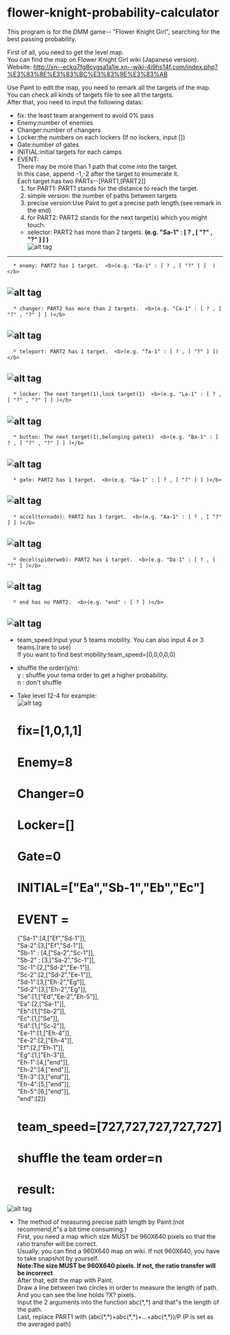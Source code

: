# flower-knight-probability-calculator
This program is for the DMM game-- "Flower Knight Girl", searching for the best passing probability.  

First of all, you need to get the level map.  
You can find the map on Flower Knight Girl wiki (Japanese version).  
Website:
http://xn--eckq7fg8cygsa1a1je.xn--wiki-4i9hs14f.com/index.php?%E3%83%8E%E3%83%BC%E3%83%9E%E3%83%AB  

Use Paint to edit the map, you need to remark all the targets of the map. You can check all kinds of targets file to see all the targets.  
After that, you need to input the following datas:  
* fix: the least team arangement to avoid 0% pass  
* Enemy:number of enemies  
* Changer:number of changers  
* Locker:the numbers on each lockers (If no lockers, input \[\])  
* Gate:number of gates  
* INITIAL:initial targets for each camps  
* EVENT:  
There may be more than 1 path that come into the target.  
In this case, append -1,-2 after the target to enumerate it.  
Each target has two PARTs--[PART1,[PART2]]  
  1. for PART1: PART1 stands for the distance to reach the target.  
    1. simple version: the number of paths between targets
    2. precise version:Use Paint to get a precise path length.(see remark in the end)
  2. for PART2: PART2 stands for the next target(s) which you might touch.  
    * selector: PART2 has more than 2 targets.  <b>(e.g.  "Sa-1" : [ ? , [ "?" , "?" ] ] )</b>  
![alt tag](https://raw.githubusercontent.com/JAG3R/flower-knight-probability-calculator/master/all%20kind%20of%20targets/selector.png)  
----------------------------------------------------------------------------------------------------------  
      * enemy: PART2 has 1 target.  <b>(e.g. "Ea-1" : [ ? , [ "?" ] ]  )</b>  
![alt tag](https://raw.githubusercontent.com/JAG3R/flower-knight-probability-calculator/master/all%20kind%20of%20targets/enemy.png)  
----------------------------------------------------------------------------------------------------------  
      * changer: PART2 has more than 2 targets.  <b>(e.g. "Ca-1" : [ ? , [ "?" , "?" ] ] )</b>  
![alt tag](https://raw.githubusercontent.com/JAG3R/flower-knight-probability-calculator/master/all%20kind%20of%20targets/changer.png)  
----------------------------------------------------------------------------------------------------------  
      * teleport: PART2 has 1 target.  <b>(e.g. "Ta-1" : [ ? , [ "?" ] ])</b>  
![alt tag](https://raw.githubusercontent.com/JAG3R/flower-knight-probability-calculator/master/all%20kind%20of%20targets/teleport.png)  
----------------------------------------------------------------------------------------------------------  
      * locker: The next target(1),lock target(1)  <b>(e.g. "La-1" : [ ? , [ "?" , "?" ] ] )</b>  
![alt tag](https://raw.githubusercontent.com/JAG3R/flower-knight-probability-calculator/master/all%20kind%20of%20targets/locker.png)  
----------------------------------------------------------------------------------------------------------  
      * button: The next target(1),belonging gate(1)  <b>(e.g. "Ba-1" : [ ? , [ "?" , "?" ] ] )</b>  
![alt tag](https://raw.githubusercontent.com/JAG3R/flower-knight-probability-calculator/master/all%20kind%20of%20targets/button.png)  
----------------------------------------------------------------------------------------------------------  
      * gate: PART2 has 1 target.  <b>(e.g. "Ga-1" : [ ? , [ "?" ] ] )</b>  
![alt tag](https://raw.githubusercontent.com/JAG3R/flower-knight-probability-calculator/master/all%20kind%20of%20targets/gate.png)  
----------------------------------------------------------------------------------------------------------  
      * accel(tornado): PART2 has 1 target.  <b>(e.g. "Aa-1" : [ ? , [ "?" ] ] )</b>  
![alt tag](https://raw.githubusercontent.com/JAG3R/flower-knight-probability-calculator/master/all%20kind%20of%20targets/accel(tornado).png)  
----------------------------------------------------------------------------------------------------------  
      * decel(spiderweb): PART2 has 1 target.  <b>(e.g. "Da-1" : [ ? , [ "?" ] )</b>  
![alt tag](https://raw.githubusercontent.com/JAG3R/flower-knight-probability-calculator/master/all%20kind%20of%20targets/decel(spiderweb).png)  
----------------------------------------------------------------------------------------------------------  
      * end has no PART2.  <b>(e.g. "end" : [ ? ] )</b>  
![alt tag](https://raw.githubusercontent.com/JAG3R/flower-knight-probability-calculator/master/all%20kind%20of%20targets/end.png)  
----------------------------------------------------------------------------------------------------------  
* team_speed:Input your 5 teams mobility. You can also input 4 or 3 teams.(rare to use)  
  If you want to find best mobility:team_speed=\[0,0,0,0,0\]  
* shuffle the order(y/n):  
  y : shuffle your tema order to get a higher probability.  
  n : don't shuffle

* Take level 12-4 for example:  
![alt tag](https://raw.githubusercontent.com/JAG3R/flower-knight-probability-calculator/master/12-4_map.png)
  # fix=[1,0,1,1]  
  # Enemy=8  
  # Changer=0  
  # Locker=[]  
  # Gate=0  
  # INITIAL=["Ea","Sb-1","Eb","Ec"]  
  # EVENT =
  {"Sa-1":[4,["Ef","Sd-1"]],  
  "Sa-2":[3,["Ef","Sd-1"]],  
  "Sb-1" : [4,["Sa-2","Sc-1"]],  
  "Sb-2" : [3,["Sa-2","Sc-1"]],  
  "Sc-1":[2,["Sd-2","Ee-1"]],  
  "Sc-2":[2,["Sd-2","Ee-1"]],  
  "Sd-1":[3,["Eh-2","Eg"]],  
  "Sd-2":[3,["Eh-2","Eg"]],  
  "Se":[1,["Ed","Ee-2","Eh-5"]],  
  "Ea":[2,["Sa-1"]],  
  "Eb":[1,["Sb-2"]],  
  "Ec":[1,["Se"]],  
  "Ed":[1,["Sc-2"]],  
  "Ee-1":[1,["Eh-4"]],  
  "Ee-2":[2,["Eh-4"]],  
  "Ef":[2,["Eh-1"]],  
  "Eg":[1,["Eh-3"]],  
  "Eh-1":[4,["end"]],  
  "Eh-2":[4,["end"]],  
  "Eh-3":[3,["end"]],  
  "Eh-4":[5,["end"]],  
  "Eh-5":[6,["end"]],  
  "end":[2]}  
  # team_speed=\[727,727,727,727,727\]  
  # shuffle the team order=n  

  # result:  
![alt tag](https://raw.githubusercontent.com/JAG3R/flower-knight-probability-calculator/master/12-4_result.png)

* The method of measuring precise path length by Paint:(not recommend,it"s a bit time consuming.)  
First, you need a map which size MUST be 960X640 pixels so that the ratio transfer will be correct.  
Usually, you can find a 960X640 map on wiki. If not 960X640, you have to take snapshot by yourself.  
**Note:The size MUST be 960X640 pixels. If not, the ratio transfer will be incorrect**  
After that, edit the map with Paint.  
Draw a line between two circles in order to measure the length of path.
And you can see the line holds ?X? pixels.  
Input the 2 arguments into the function abc(\*,\*) and that"s the length of the path.  
Last, replace PART1 with (abc(\*,\*)+abc(\*,\*)+...+abc(\*,\*))/P  (P is set as the averaged path)

